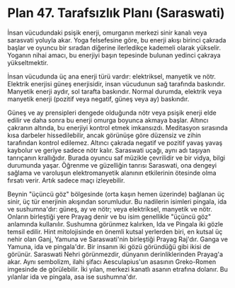 # Plan 47. Tarafsızlık Planı (Saraswati)

İnsan vücudundaki psişik enerji, omurganın merkezi sinir kanalı veya sarasvati yoluyla akar. Yoga felsefesine göre, bu enerji akışı birinci çakrada başlar ve oyuncu bir sıradan diğerine ilerledikçe kademeli olarak yükselir. Yoganın nihai amacı, bu enerjiyi başın tepesinde bulunan yedinci çakraya yükseltmektir.

İnsan vücudunda üç ana enerji türü vardır: elektriksel, manyetik ve nötr. Elektrik enerjisi güneş enerjisidir, insan vücudunun sağ tarafında baskındır. Manyetik enerji aydır, sol tarafta baskındır. Normal durumda, elektrik veya manyetik enerji (pozitif veya negatif, güneş veya ay) baskındır.

Güneş ve ay prensipleri dengede olduğunda nötr veya psişik enerji elde edilir ve daha sonra bu enerji omurga boyunca akmaya başlar. Altıncı çakranın altında, bu enerjiyi kontrol etmek imkansızdı. Meditasyon sırasında kısa darbeler hissedilebilir, ancak görünüşe göre düzensiz ve zihin tarafından kontrol edilemez. Altıncı çakrada negatif ve pozitif yavaş yavaş kaybolur ve geriye sadece nötr kalır. Saraswati uçağı, aynı adı taşıyan tanrıçanın krallığıdır. Burada oyuncu saf müzikle çevrilidir ve bir vidya, bilgi durumunda yaşar. Öğrenme ve güzelliğin tanrısı Saraswati, ona dengeyi sağlama ve varoluşun elektromanyetik alanının etkilerinin ötesinde olma fırsatı verir. Artık sadece maçı izleyebilir.

Beynin "üçüncü göz" bölgesinde (orta kaşın hemen üzerinde) bağlanan üç sinir, üç tür enerjinin akışından sorumludur. Bu nadilerin isimleri pingala, ida ve sushumna'dır: güneş, ay ve nötr; veya elektriksel, manyetik ve nötr. Onların birleştiği yere Prayag denir ve bu isim genellikle "üçüncü göz" anlamında kullanılır. Sushumna görünmez kalırken, Ida ve Pingala iki gözle temsil edilir. Hint mitolojisinde en önemli kutsal yerlerden biri, en kutsal üç nehir olan Ganj, Yamuna ve Saraswati'nin birleştiği Prayag Raj'dır. Ganga ve Yamuna, ida ve pingala'dır. Bir insanın iki gözü göründüğü gibi ikisi de görünür. Saraswati Nehri görünmezdir, dünyanın derinliklerinden Prayag'a akar. Aynı sembolizm, ilahi şifacı Aesculapius'un asasının Greko-Romen imgesinde de görülebilir. İki yılan, merkezi kanatlı asanın etrafına dolanır. Bu yılanlar ida ve pingala, asa ise sushumna'dır.

